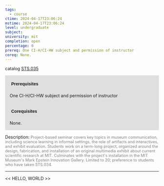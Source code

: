 ```yaml
---
tags:
  - course
ctime: 2024-04-17T23:06:24
mstime: 2024-04-17T23:06:24
level: undergraduate
subject: 
university: mit
completion: open
percentage: 0
prereq: One CI-H/CI-HW subject and permission of instructor
coreq: None.
---
```


catalog [STS.035](http://student.mit.edu/catalog/mSTSa.html#STS.035)

<span style="display: block; padding: 15px; background-color: rgb(100, 100, 100, 0.2);"><font id="m_prereq4191_0" style="display: block; font-family: Arial, sans-serif; font-weight: bold; padding: 5px">Prerequisites</font><br><span id="prereq4191_0">One CI-H/CI-HW subject and permission of instructor</span></span>
<span style="display: block; padding: 15px; background-color: rgb(100, 100, 100, 0.2);"><font id="m_coreq4191_0" style="display: block; font-family: Arial, sans-serif; font-weight: bold; padding: 5px">Corequisites</font><br><span id="coreq4191_0">None.</span></span>

<font style="">Description:</font>
<font style="color: grey; font-size: 0.8rem;">Project-based seminar covers key topics in museum communication, including science learning in informal settings, the role of artifacts and interactives, and exhibit evaluation. Students work on a term-long project, organized around the design, fabrication, and installation of an original multimedia exhibit about current scientific research at MIT. Culminates with the project's installation in the MIT Museum's Mark Epstein Innovation Gallery. Limited to 20; preference to students who have taken STS.034.</font>



---

<< HELLO, WORLD >>
